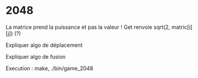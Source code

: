 # 2048

La matrice prend la puissance et pas la valeur !
Get renvoie sqrt(2, matric[i][j]) (?)

Expliquer algo de déplacement

Expliquer algo de fusion

Execution : make, ./bin/game_2048


